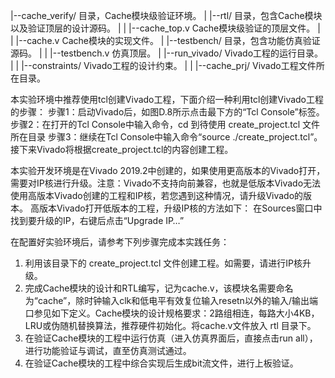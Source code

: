  |--cache_verify/        目录，Cache模块级验证环境。
 |  |--rtl/              目录，包含Cache模块以及验证顶层的设计源码。
 |  |  |--cache_top.v    Cache模块级验证的顶层文件。
 |  |  |--cache.v        Cache模块的实现文件。
 |  |--testbench/        目录，包含功能仿真验证源码。
 |  |  |--testbench.v    仿真顶层。
 |  |--run_vivado/       Vivado工程的运行目录。
 |  |  |--constraints/   Vivado工程的设计约束。
 |  |  |--cache_prj/     Vivado工程文件所在目录。

本实验环境中推荐使用tcl创建Vivado工程，下面介绍一种利用tcl创建Vivado工程的步骤：
步骤1：启动Vivado后，如图D.8所示点击最下方的“Tcl Console”标签。
步骤2：在打开的Tcl Console中输入命令，cd 到待使用 create_project.tcl 文件所在目录
步骤3：继续在Tcl Console中输入命令“source ./create_project.tcl”。接下来Vivado将根据create_project.tcl的内容创建工程。

本实验开发环境是在Vivado 2019.2中创建的，如果使用更高版本的Vivado打开，需要对IP核进行升级。注意：Vivado不支持向前兼容，也就是低版本Vivado无法使用高版本Vivado创建的工程和IP核，若您遇到这种情况，请升级Vivado的版本。
高版本Vivado打开低版本的工程，升级IP核的方法如下：
在Sources窗口中找到要升级的IP，右键后点击“Upgrade IP…”


在配置好实验环境后，请参考下列步骤完成本实践任务：
1. 利用该目录下的 create_project.tcl 文件创建工程。如需要，请进行IP核升级。
2. 完成Cache模块的设计和RTL编写，记为cache.v，该模块名需要命名为“cache”，除时钟输入clk和低电平有效复位输入resetn以外的输入/输出端口参见如下定义。Cache模块的设计规格要求：2路组相连，每路大小4KB，LRU或伪随机替换算法，推荐硬件初始化。将cache.v文件放入 rtl 目录下。
3. 在验证Cache模块的工程中运行仿真（进入仿真界面后，直接点击run all），进行功能验证与调试，直至仿真测试通过。
4. 在验证Cache模块的工程中综合实现后生成bit流文件，进行上板验证。